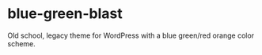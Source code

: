 # blue-green-blast
Old school, legacy theme for WordPress with a blue green/red orange color scheme.
